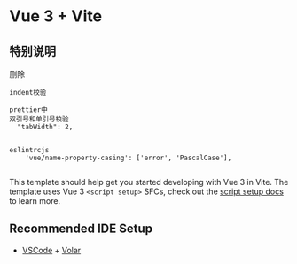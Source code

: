 # Vue 3 + Vite

## 特别说明

删除

```
indent校验

prettier中
双引号和单引号校验
  "tabWidth": 2,


eslintrcjs
    'vue/name-property-casing': ['error', 'PascalCase'],


```

This template should help get you started developing with Vue 3 in Vite. The template uses Vue 3 `<script setup>` SFCs, check out the [script setup docs](https://v3.vuejs.org/api/sfc-script-setup.html#sfc-script-setup) to learn more.

## Recommended IDE Setup

- [VSCode](https://code.visualstudio.com/) + [Volar](https://marketplace.visualstudio.com/items?itemName=johnsoncodehk.volar)
